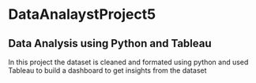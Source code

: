 # DataAnalaystProject5
## Data Analysis using Python and Tableau
In this project the dataset is cleaned and formated using python and used Tableau to build a dashboard to get insights from the dataset
